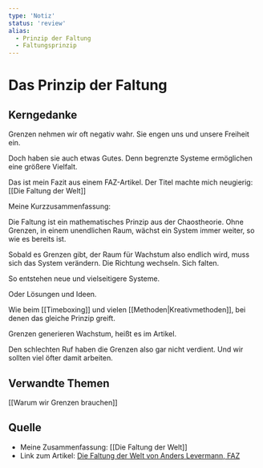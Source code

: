```yaml
---
type: 'Notiz'
status: 'review'
alias:
  - Prinzip der Faltung
  - Faltungsprinzip
---
```


# Das Prinzip der Faltung

## Kerngedanke
Grenzen nehmen wir oft negativ wahr. Sie engen uns und unsere Freiheit ein.  
  
Doch haben sie auch etwas Gutes. Denn begrenzte Systeme ermöglichen eine größere Vielfalt.  
  
Das ist mein Fazit aus einem FAZ-Artikel. Der Titel machte mich neugierig: [[Die Faltung der Welt]]
  
Meine Kurzzusammenfassung:  
  
Die Faltung ist ein mathematisches Prinzip aus der Chaostheorie. Ohne Grenzen, in einem unendlichen Raum, wächst ein System immer weiter, so wie es bereits ist.  
  
Sobald es Grenzen gibt, der Raum für Wachstum also endlich wird, muss sich das System verändern. Die Richtung wechseln. Sich falten.  
  
So entstehen neue und vielseitigere Systeme.  
  
Oder Lösungen und Ideen.  
  
Wie beim [[Timeboxing]] und vielen [[Methoden|Kreativmethoden]], bei denen das gleiche Prinzip greift.  
  
Grenzen generieren Wachstum, heißt es im Artikel.  
  
Den schlechten Ruf haben die Grenzen also gar nicht verdient. Und wir sollten viel öfter damit arbeiten.

## Verwandte Themen

[[Warum wir Grenzen brauchen]]

## Quelle

* Meine Zusammenfassung: [[Die Faltung der Welt]]
* Link zum Artikel: [Die Faltung der Welt von Anders Levermann, FAZ](https://m.faz.net/aktuell/wissen/erde-klima/klimakrise-loesungen-durch-einen-mathematischen-blick-17422986.amp.html)